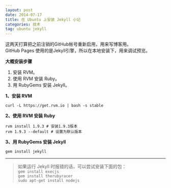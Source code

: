 ```yaml
---
layout: post
date: 2014-07-17
title: 在 Ubuntu 上安装 Jekyll 小记
categories: 技术
tag: ubuntu jekyll
---
```


这两天打算把之前注销的GitHub帐号重新启用，用来写博客用。  
GitHub Pages 使用的是Jekyll引擎，所以在本地安装下，用来调试预览。

**大概安装步骤**

1. 安装 RVM。
2. 使用 RVM 安装 Ruby。
3. 用 RubyGems 安装 Jekyll。

**1、安装 RVM**

`curl -L https://get.rvm.io | bash -s stable`

**2、使用 RVM 安装 Ruby**

`rvm install 1.9.3 # 安装1.9.3版本`  
`rvm 1.9.3 --default # 设置为默认版本`

**3、用 RubyGems 安装 Jekyll**

`gem install jekyll`

***

>如果运行 Jekyll 时报错的话，可以尝试安装下面的包：  
>`gem install execjs`  
>`gem install therubyracer`  
>`sudo apt-get install nodejs`
